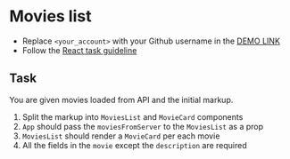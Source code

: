 # Movies list
- Replace `<your_account>` with your Github username in the
 [DEMO LINK](https://daviddohru.github.io/react_movies-list/)
- Follow the [React task guideline](https://github.com/mate-academy/react_task-guideline#react-tasks-guideline)

## Task
You are given movies loaded from API and the initial markup.
1. Split the markup into `MoviesList` and `MovieCard` components
1. `App` should pass the `moviesFromServer` to the `MoviesList` as a prop
1. `MoviesList` should render a `MovieCard` per each movie
1. All the fields in the `movie` except the `description` are required
